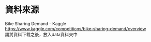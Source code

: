# 資料來源
Bike Sharing Demand - Kaggle <br>
https://www.kaggle.com/competitions/bike-sharing-demand/overview <br>
請將資料下載之後，放入data資料夾中
